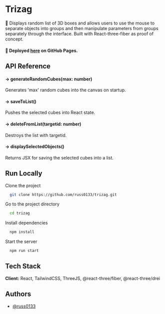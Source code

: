 # Trizag

👀 Displays random list of 3D boxes and allows users to use the mouse to separate objects into groups and then manipulate parameters from groups separately through the interface. Built with React-three-fiber as proof of concept.

#### 🚀 Deployed [here](https://russ0133.github.io/trizag/) on GitHub Pages.

## API Reference
#### -> generateRandomCubes(max: number)
Generates 'max' random cubes into the canvas on startup.

#### -> saveToList()
Pushes the selected cubes into React state.

#### -> deleteFromList(targetid: number)
Destroys the list with targetid.

#### -> displaySelectedObjects()
Returns JSX for saving the selected cubes into a list.

## Run Locally

Clone the project

```bash
  git clone https://github.com/russ0133/trizag.git
```

Go to the project directory

```bash
  cd trizag
```

Install dependencies

```bash
  npm install
```

Start the server

```bash
  npm run start
```


## Tech Stack

**Client:** React, TailwindCSS, ThreeJS, @react-three/fiber, @react-three/drei


## Authors

- [@russ0133](https://www.github.com/russ0133)

